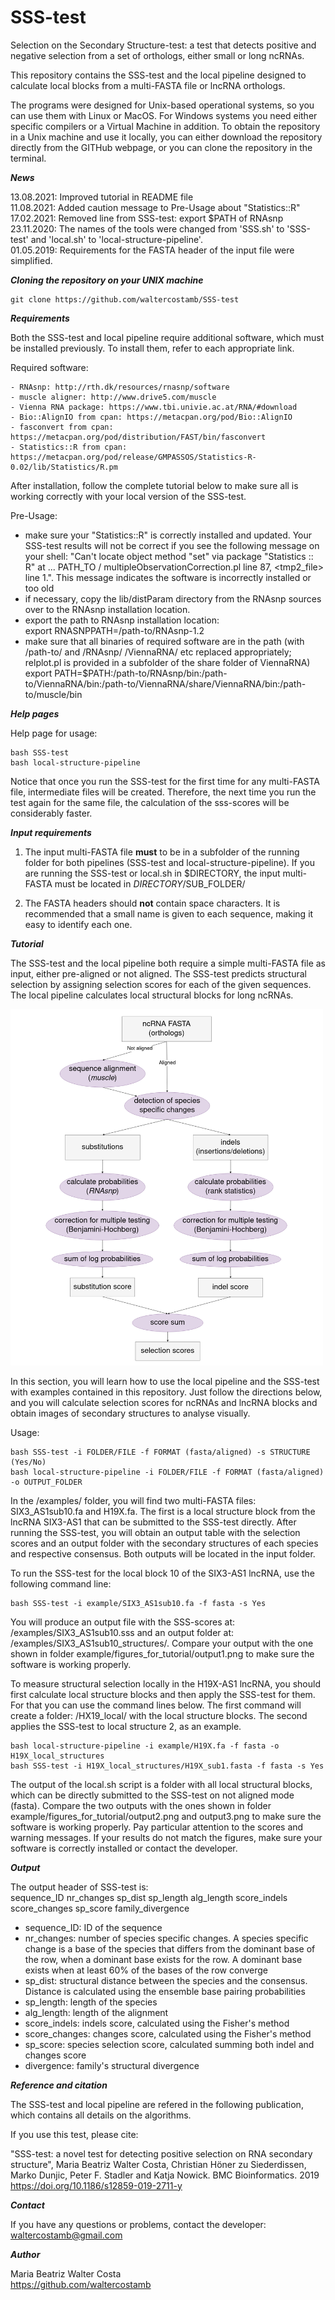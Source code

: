 # SSS-test

Selection on the Secondary Structure-test: a test that detects positive and negative selection from a set of orthologs, either small or long ncRNAs.

This repository contains the SSS-test and the local pipeline designed to calculate local blocks from a multi-FASTA file or lncRNA orthologs.

The programs were designed for Unix-based operational systems, so you can use them with Linux or MacOS. For Windows systems you need either specific compilers or a Virtual Machine in addition. To obtain the repository in a Unix machine and use it locally, you can either download the repository directly from the GITHub webpage, or you can clone the repository in the terminal.  

__***News***__  

13.08.2021: Improved tutorial in README file  
11.08.2021: Added caution message to Pre-Usage about "Statistics::R"  
17.02.2021: Removed line from SSS-test: export $PATH of RNAsnp  
23.11.2020: The names of the tools were changed from 'SSS.sh' to 'SSS-test' and 'local.sh' to 'local-structure-pipeline'.  
01.05.2019: Requirements for the FASTA header of the input file were simplified.  

__***Cloning the repository on your UNIX machine***__  

	git clone https://github.com/waltercostamb/SSS-test   

__***Requirements***__

Both the SSS-test and local pipeline require additional software, which must be installed previously. To install them, refer to each appropriate link.

Required software: 

	- RNAsnp: http://rth.dk/resources/rnasnp/software  
	- muscle aligner: http://www.drive5.com/muscle  
	- Vienna RNA package: https://www.tbi.univie.ac.at/RNA/#download  
	- Bio::AlignIO from cpan: https://metacpan.org/pod/Bio::AlignIO  
	- fasconvert from cpan: https://metacpan.org/pod/distribution/FAST/bin/fasconvert
	- Statistics::R from cpan: https://metacpan.org/pod/release/GMPASSOS/Statistics-R-0.02/lib/Statistics/R.pm  

After installation, follow the complete tutorial below to make sure all is working correctly with your local version of the SSS-test.   

Pre-Usage:  

- make sure your "Statistics::R" is correctly installed and updated. Your SSS-test results will not be correct if you see the following message on your shell: "Can't locate object method "set" via package "Statistics :: R" at ... PATH_TO / multipleObservationCorrection.pl line 87, <tmp2_file> line 1.". This message  indicates the software is incorrectly installed or too old  
- if necessary, copy the lib/distParam directory from the RNAsnp sources over to the RNAsnp installation location.  
- export the path to RNAsnp installation location:  
  export RNASNPPATH=/path-to/RNAsnp-1.2  
- make sure that all binaries of required software are in the path (with /path-to/ and /RNAsnp/ /ViennaRNA/ etc replaced appropriately; relplot.pl is provided in a subfolder of the share folder of ViennaRNA)  
  export PATH=$PATH:/path-to/RNAsnp/bin:/path-to/ViennaRNA/bin:/path-to/ViennaRNA/share/ViennaRNA/bin:/path-to/muscle/bin  
  
__***Help pages***__
  
Help page for usage:	
  
	bash SSS-test
	bash local-structure-pipeline
         
Notice that once you run the SSS-test for the first time for any multi-FASTA file, intermediate files will be created. Therefore, the next time you run the test again for the same file, the calculation of the sss-scores will be considerably faster.

__***Input requirements***__

1) The input multi-FASTA file **must** to be in a subfolder of the running folder for both pipelines (SSS-test and local-structure-pipeline). If you are running the SSS-test or local.sh in $DIRECTORY, the input multi-FASTA must be located in $DIRECTORY/$SUB_FOLDER/  

2) The FASTA headers should **not** contain space characters. It is recommended that a small name is given to each sequence, making it easy to identify each one.  

__***Tutorial***__

The SSS-test and the local pipeline both require a simple multi-FASTA file as input, either pre-aligned or not aligned. The SSS-test predicts structural selection by assigning selection scores for each of the given sequences. The local pipeline calculates local structural blocks for long ncRNAs.  

<img src="https://github.com/waltercostamb/SSS-test/blob/master/sss_workflow.png" alt="drawing" width="500"/>  

In this section, you will learn how to use the local pipeline and the SSS-test with examples contained in this repository. Just follow the directions below, and you will calculate selection scores for ncRNAs and lncRNA blocks and obtain images of secondary structures to analyse visually.

Usage:	        

	bash SSS-test -i FOLDER/FILE -f FORMAT (fasta/aligned) -s STRUCTURE (Yes/No)
	bash local-structure-pipeline -i FOLDER/FILE -f FORMAT (fasta/aligned) -o OUTPUT_FOLDER

In the /examples/ folder, you will find two multi-FASTA files: SIX3_AS1sub10.fa and H19X.fa. The first is a local structure block from the lncRNA SIX3-AS1 that can be submitted to the SSS-test directly. After running the SSS-test, you will obtain an output table with the selection scores and an output folder with the secondary structures of each species and respective consensus. Both outputs will be located in the input folder.

To run the SSS-test for the local block 10 of the SIX3-AS1 lncRNA, use the following command line:

	bash SSS-test -i example/SIX3_AS1sub10.fa -f fasta -s Yes 

You will produce an output file with the SSS-scores at: /examples/SIX3_AS1sub10.sss and an output folder at: /examples/SIX3_AS1sub10_structures/. Compare your output with the one shown in folder example/figures_for_tutorial/output1.png to make sure the software is working properly.  

To measure structural selection locally in the H19X-AS1 lncRNA, you should first calculate local structure blocks and then apply the SSS-test for them. For that you can use the command lines below. The first command will create a folder: /HX19_local/ with the local structure blocks. The second applies the SSS-test to local structure 2, as an example.

	bash local-structure-pipeline -i example/H19X.fa -f fasta -o H19X_local_structures   
	bash SSS-test -i H19X_local_structures/H19X_sub1.fasta -f fasta -s Yes  
	
The output of the local.sh script is a folder with all local structural blocks, which can be directly submitted to the SSS-test on not aligned mode (fasta). Compare the two outputs with the ones shown in folder example/figures_for_tutorial/output2.png and output3.png to make sure the software is working properly. Pay particular attention to the scores and warning messages. If your results do not match the figures, make sure your software is correctly installed or contact the developer.  

__***Output***__

The output header of SSS-test is:                                                                                                                                                                    
sequence_ID	nr_changes	sp_dist	sp_length	alg_length	score_indels	score_changes	sp_score	family_divergence
                                                                                                                                                                                   
- sequence_ID: ID of the sequence
- nr_changes: number of species specific changes. A species specific change is a base of the species that differs from the dominant base of the row, when a dominant base exists for the row. A dominant base exists when at least 60% of the bases of the row converge
- sp_dist: structural distance between the species and the consensus. Distance is calculated using the ensemble base pairing probabilities
- sp_length: length of the species
- alg_length: length of the alignment
- score_indels: indels score, calculated using the Fisher's method
- score_changes: changes score, calculated using the Fisher's method
- sp_score: species selection score, calculated summing both indel and changes score
- divergence: family's structural divergence
                
__***Reference and citation***__

The SSS-test and local pipeline are refered in the following publication, which contains all details on the algorithms.  

If you use this test, please cite:  

"SSS-test: a novel test for detecting positive selection on RNA secondary structure", Maria Beatriz Walter Costa, Christian Höner zu Siederdissen, Marko Dunjic, Peter F. Stadler and Katja Nowick. BMC Bioinformatics. 2019  
https://doi.org/10.1186/s12859-019-2711-y

__***Contact***__

If you have any questions or problems, contact the developer: waltercostamb@gmail.com

__***Author***__

Maria Beatriz Walter Costa  
https://github.com/waltercostamb
